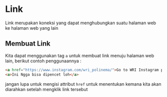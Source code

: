 # Link

Link merupakan koneksi yang dapat menghubungkan suatu halaman web ke halaman web yang lain

## Membuat Link

Kita dapat menggunakan tag `a` untuk membuat link menuju halaman web lain, berikut contoh penggunaannya :

```html
<a href="https://www.instagram.com/wri_polinema/">Go to WRI Instagram page</a>
<a>Ini Ngga bisa dipencet loh</a>
```

jangan lupa untuk mengisi attribut `href` untuk menentukan kemana kita akan diarahkan setelah mengklik link tersebut
